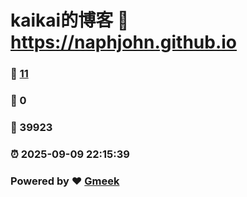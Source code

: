 # kaikai的博客 :link: https://naphjohn.github.io 
### :page_facing_up: [11](https://naphjohn.github.io/tag.html) 
### :speech_balloon: 0 
### :hibiscus: 39923 
### :alarm_clock: 2025-09-09 22:15:39 
### Powered by :heart: [Gmeek](https://github.com/Meekdai/Gmeek)
